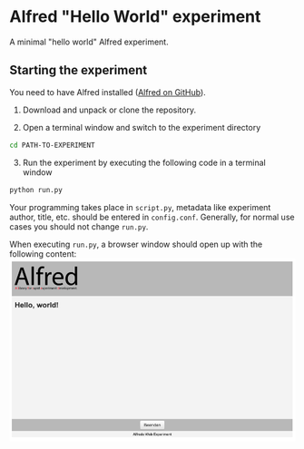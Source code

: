 # Alfred "Hello World" experiment
 A minimal "hello world" Alfred experiment.

## Starting the experiment

You need to have Alfred installed ([Alfred on GitHub](https://github.com/ctreffe/alfred)).

 1. Download and unpack or clone the repository.

 2. Open a terminal window and switch to the experiment directory
 
 ```bash 
 cd PATH-TO-EXPERIMENT
 ```
 
 3. Run the experiment by executing the following code in a terminal window

 ```bash
 python run.py
 ```

 Your programming takes place in `script.py`, metadata like experiment author, title, etc. should be entered in `config.conf`. Generally, for normal use cases you should not change `run.py`.

 When executing `run.py`, a browser window should open up with the following content:
 ![Alfred hello world experiment](alfred-hello_world.png)